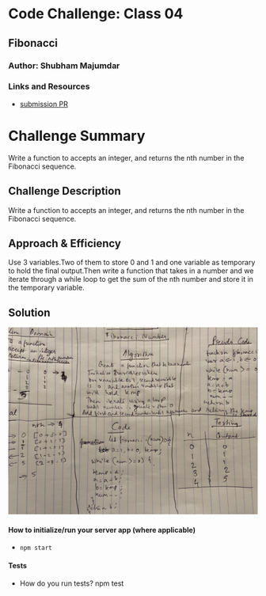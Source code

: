 # Code Challenge: Class 04

## Fibonacci

### Author: Shubham Majumdar

### Links and Resources
* [submission PR](https://github.com/401-advanced-javascript-Shubham/Lab01/pull/1)

# Challenge Summary
Write a function to accepts an integer, and returns the nth number in the Fibonacci sequence.

## Challenge Description
Write a function to accepts an integer, and returns the nth number in the Fibonacci sequence.

## Approach & Efficiency
Use 3 variables.Two of them to store 0 and 1 and one variable as temporary to hold the final output.Then write a function that takes in a number and we iterate through a while loop to get the sum of the nth number and store it in the temporary variable.

## Solution
![UML Diagram](whiteboard.jpg)

#### How to initialize/run your server app (where applicable)
* `npm start`
  
#### Tests
* How do you run tests?
npm test

